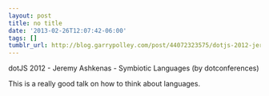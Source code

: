 ```yaml
---
layout: post
title: no title
date: '2013-02-26T12:07:42-06:00'
tags: []
tumblr_url: http://blog.garrypolley.com/post/44072323575/dotjs-2012-jeremy-ashkenas-symbiotic-languages
---
```

dotJS 2012 - Jeremy Ashkenas - Symbiotic Languages (by dotconferences)

This is a really good talk on how to think about languages. 
